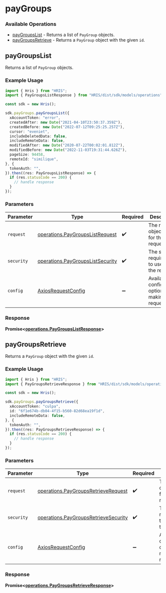 # payGroups

### Available Operations

* [payGroupsList](#paygroupslist) - Returns a list of `PayGroup` objects.
* [payGroupsRetrieve](#paygroupsretrieve) - Returns a `PayGroup` object with the given `id`.

## payGroupsList

Returns a list of `PayGroup` objects.

### Example Usage

```typescript
import { Hris } from "HRIS";
import { PayGroupsListResponse } from "HRIS/dist/sdk/models/operations";

const sdk = new Hris();

sdk.payGroups.payGroupsList({
  xAccountToken: "error",
  createdAfter: new Date("2021-04-10T23:50:37.359Z"),
  createdBefore: new Date("2022-07-12T09:25:25.257Z"),
  cursor: "eveniet",
  includeDeletedData: false,
  includeRemoteData: false,
  modifiedAfter: new Date("2020-07-22T00:02:01.812Z"),
  modifiedBefore: new Date("2022-11-03T19:31:44.626Z"),
  pageSize: 94458,
  remoteId: "similique",
}, {
  tokenAuth: "",
}).then((res: PayGroupsListResponse) => {
  if (res.statusCode == 200) {
    // handle response
  }
});
```

### Parameters

| Parameter                                                                            | Type                                                                                 | Required                                                                             | Description                                                                          |
| ------------------------------------------------------------------------------------ | ------------------------------------------------------------------------------------ | ------------------------------------------------------------------------------------ | ------------------------------------------------------------------------------------ |
| `request`                                                                            | [operations.PayGroupsListRequest](../../models/operations/paygroupslistrequest.md)   | :heavy_check_mark:                                                                   | The request object to use for the request.                                           |
| `security`                                                                           | [operations.PayGroupsListSecurity](../../models/operations/paygroupslistsecurity.md) | :heavy_check_mark:                                                                   | The security requirements to use for the request.                                    |
| `config`                                                                             | [AxiosRequestConfig](https://axios-http.com/docs/req_config)                         | :heavy_minus_sign:                                                                   | Available config options for making requests.                                        |


### Response

**Promise<[operations.PayGroupsListResponse](../../models/operations/paygroupslistresponse.md)>**


## payGroupsRetrieve

Returns a `PayGroup` object with the given `id`.

### Example Usage

```typescript
import { Hris } from "HRIS";
import { PayGroupsRetrieveResponse } from "HRIS/dist/sdk/models/operations";

const sdk = new Hris();

sdk.payGroups.payGroupsRetrieve({
  xAccountToken: "culpa",
  id: "6f1e674b-db04-4f15-b560-82d68ea19f1d",
  includeRemoteData: false,
}, {
  tokenAuth: "",
}).then((res: PayGroupsRetrieveResponse) => {
  if (res.statusCode == 200) {
    // handle response
  }
});
```

### Parameters

| Parameter                                                                                    | Type                                                                                         | Required                                                                                     | Description                                                                                  |
| -------------------------------------------------------------------------------------------- | -------------------------------------------------------------------------------------------- | -------------------------------------------------------------------------------------------- | -------------------------------------------------------------------------------------------- |
| `request`                                                                                    | [operations.PayGroupsRetrieveRequest](../../models/operations/paygroupsretrieverequest.md)   | :heavy_check_mark:                                                                           | The request object to use for the request.                                                   |
| `security`                                                                                   | [operations.PayGroupsRetrieveSecurity](../../models/operations/paygroupsretrievesecurity.md) | :heavy_check_mark:                                                                           | The security requirements to use for the request.                                            |
| `config`                                                                                     | [AxiosRequestConfig](https://axios-http.com/docs/req_config)                                 | :heavy_minus_sign:                                                                           | Available config options for making requests.                                                |


### Response

**Promise<[operations.PayGroupsRetrieveResponse](../../models/operations/paygroupsretrieveresponse.md)>**

